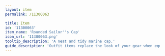 ```yaml
---
layout: item
permalink: /11300063

title: Item
id: '11300063'
item_name: 'Rounded Sailor''s Cap'
icon_url: '11300063.png'
tooltip_description: 'A neat and tidy marine cap.'
guide_description: 'Outfit items replace the look of your gear when equipped.'
---
```

